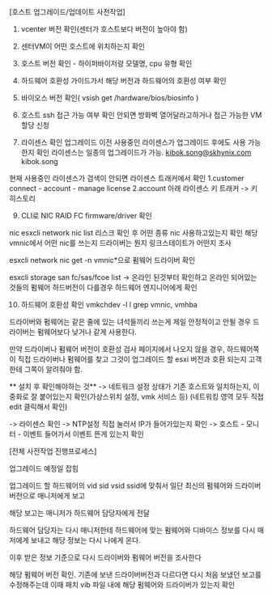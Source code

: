 [호스트 업그레이드/업데이트 사전작업]

1. vcenter 버전 확인(센터가 호스트보다 버전이 높아야 함)

2. 센터VM이 어떤 호스트에 위치하는지 확인

3. 호스트 버전 확인 - 하이퍼바이저랑 모델명, cpu 유형 확인

4. 하드웨어 호환성 가이드가서 해당 버전과 하드웨어의 호환성 여부 확인

5. 바이오스 버전 확인( vsish get /hardware/bios/biosinfo )

7. 호스트 ssh 접근 가능 여부 확인
안되면 방화벽 열어달라고하거나 접근 가능한 VM 할당 신청

8. 라이센스 확인
업그레이드 이전 사용중인 라이센스가 업그레이드 후에도 사용 가능한지 확인
라이센스는 일종의 업그레이드가 가능. 
kibok.song@skhynix.com
kibok.song

현재 사용중인 라이센스가 검색이 안되면 라이센스 트래커에서 확인
1.customer connect - account - manage license
2.account 아래 라이센스 키 트래커 -> 키 히스토리

9. CLI로 NIC RAID FC firmware/driver 확인

nic
esxcli network nic list
리스크 확인 후 어떤 종류 nic 사용하고있는지 확인
해당 vmnic에서 어떤 nic를 쓰는지 드라이버는 뭔지 링크스테이트가 어떤지 조사

esxcli network nic get -n vmnic*으로 펌웨어 드라이버 확인

esxcli storage san fc/sas/fcoe list
-> 온라인 된것부터 확인하고 온라인 되어있는 것들의 펌웨어 하드버전이 다를경우 하드웨어 엔지니어에게 확인

10. 하드웨어 호환성 확인
vmkchdev -l l grep vmnic, vmhba

드라이버와 펌웨어는 같은 줄에 있는 녀석들끼리 쓰는게 제일 안정적이고 안될 경우 드라이버는 펌웨어보다 낮거나 같게 사용한다.

만약 드라이버나 펌웨어 버전이 호환성 검사 페이지에서 나오지 않을 경우, 하드웨어쪽이 직접 드라이버나 펌웨어를 찾고 그것이 업그레이드 할 esxi 버전과 호환 되는지 고객한테 그쪽이 알려줘야 함.

** 설치 후 확인해야하는 것**
-> 네트워크 설정 상태가 기존 호스트와 일치하는지, 이중화로 잘 붙어있는지 확인(가상스위치 설정, vmk 서비스 등)
(네트워킹 영역 모두 직접 edit 클릭해서 확인)

-> 라이센스 확인
-> NTP설정 직접 눌러서 IP가 들어가있는지 확인
-> 호스트 - 모니터 - 이벤트 들어가서 이벤트 뜬게 있는지 확인


[전체 사전작업 진행프로세스]

업그레이드 예정일 잡힘

업그레이드 할 하드웨어의 vid sid vsid ssid에 맞춰서 일단 최신의 펌웨어와 드라이버 버전으로 매니저에게 보고

해당 보고는 매니저가 하드웨어 담당자에게 전달

하드웨어 담당자는 다시 매니저한테 하드웨어에 맞는 펌웨어와 디바이스 정보를 다시 매저에게 보내고 해당 정보는 다시 나에게 온다.

이후 받은 정보 기준으로 다시 드라이버와 펌웨어 버전을 조사한다

해당 펌웨어 버전 확인. 기존에 보낸 드라이버버전과 다르다면 다시 처음 보냈던 보고를 수정해주는데 이때 패치 vib 파일 내에 해당 펌웨어와 드라이버가 있는지 확인